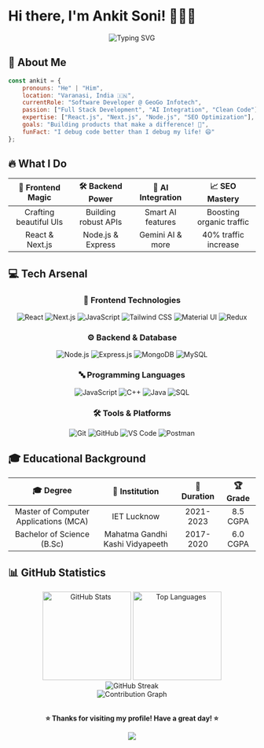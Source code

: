 # Hi there, I'm Ankit Soni! 👨‍💻✨

<div align="center">
  <img src="https://readme-typing-svg.herokuapp.com?font=Fira+Code&size=30&pause=1000&color=00D9FF&center=true&vCenter=true&width=600&lines=Full+Stack+Developer+%F0%9F%9A%80;React+%7C+Next.js+%7C+Node.js+Expert;AI+Integration+Enthusiast+%F0%9F%A4%96;Building+Scalable+Applications+%F0%9F%8C%9F;Always+Learning+%26+Growing+%F0%9F%93%88" alt="Typing SVG" />
</div>



## 🌟 About Me

```javascript
const ankit = {
    pronouns: "He" | "Him",
    location: "Varanasi, India 🇮🇳",
    currentRole: "Software Developer @ GeoGo Infotech",
    passion: ["Full Stack Development", "AI Integration", "Clean Code"],
    expertise: ["React.js", "Next.js", "Node.js", "SEO Optimization"],
    goals: "Building products that make a difference! 🎯",
    funFact: "I debug code better than I debug my life! 😄"
};
```
## 🔥 What I Do

<div align="center">

| 🎨 **Frontend Magic** | 🛠️ **Backend Power** | 🤖 **AI Integration** | 📈 **SEO Mastery** |
|:---:|:---:|:---:|:---:|
| Crafting beautiful UIs | Building robust APIs | Smart AI features | Boosting organic traffic |
| React & Next.js | Node.js & Express | Gemini AI & more | 40% traffic increase |

</div>

## 💻 Tech Arsenal

<div align="center">

### 🎨 Frontend Technologies
![React](https://img.shields.io/badge/-React-61DAFB?style=for-the-badge&logo=react&logoColor=black&labelColor=61DAFB)
![Next.js](https://img.shields.io/badge/-Next.js-000000?style=for-the-badge&logo=next.js&logoColor=white)
![JavaScript](https://img.shields.io/badge/-JavaScript-F7DF1E?style=for-the-badge&logo=javascript&logoColor=black)
![Tailwind CSS](https://img.shields.io/badge/-Tailwind_CSS-38B2AC?style=for-the-badge&logo=tailwind-css&logoColor=white)
![Material UI](https://img.shields.io/badge/-Material_UI-0081CB?style=for-the-badge&logo=material-ui&logoColor=white)
![Redux](https://img.shields.io/badge/-Redux-764ABC?style=for-the-badge&logo=redux&logoColor=white)

### ⚙️ Backend & Database
![Node.js](https://img.shields.io/badge/-Node.js-339933?style=for-the-badge&logo=node.js&logoColor=white)
![Express.js](https://img.shields.io/badge/-Express.js-000000?style=for-the-badge&logo=express&logoColor=white)
![MongoDB](https://img.shields.io/badge/-MongoDB-47A248?style=for-the-badge&logo=mongodb&logoColor=white)
![MySQL](https://img.shields.io/badge/-MySQL-4479A1?style=for-the-badge&logo=mysql&logoColor=white)

### 🔤 Programming Languages
![JavaScript](https://img.shields.io/badge/-JavaScript-F7DF1E?style=for-the-badge&logo=javascript&logoColor=black)
![C++](https://img.shields.io/badge/-C++-00599C?style=for-the-badge&logo=c%2B%2B&logoColor=white)
![Java](https://img.shields.io/badge/-Java-ED8B00?style=for-the-badge&logo=java&logoColor=white)
![SQL](https://img.shields.io/badge/-SQL-4479A1?style=for-the-badge&logo=mysql&logoColor=white)

### 🛠️ Tools & Platforms
![Git](https://img.shields.io/badge/-Git-F05032?style=for-the-badge&logo=git&logoColor=white)
![GitHub](https://img.shields.io/badge/-GitHub-181717?style=for-the-badge&logo=github&logoColor=white)
![VS Code](https://img.shields.io/badge/-VS_Code-007ACC?style=for-the-badge&logo=visual-studio-code&logoColor=white)
![Postman](https://img.shields.io/badge/-Postman-FF6C37?style=for-the-badge&logo=postman&logoColor=white)

</div>

## 🎓 Educational Background

<div align="center">

| 🎓 **Degree** | 🏫 **Institution** | 📅 **Duration** | 🏆 **Grade** |
|:---:|:---:|:---:|:---:|
| Master of Computer Applications (MCA) | IET Lucknow | 2021-2023 | 8.5 CGPA |
| Bachelor of Science (B.Sc) | Mahatma Gandhi Kashi Vidyapeeth | 2017-2020 |  6.0 CGPA |

</div>

## 📊 GitHub Statistics

<div align="center">
  <img src="https://github-readme-stats.vercel.app/api?username=yourusername&show_icons=true&theme=tokyonight&hide_border=true&count_private=true&bg_color=0D1117&title_color=00D9FF&icon_color=00D9FF&text_color=FFFFFF" alt="GitHub Stats" height="180">
  <img src="https://github-readme-stats.vercel.app/api/top-langs/?username=yourusername&layout=compact&theme=tokyonight&hide_border=true&bg_color=0D1117&title_color=00D9FF&text_color=FFFFFF" alt="Top Languages" height="180">
</div>

<div align="center">
  <img src="https://github-readme-streak-stats.herokuapp.com/?user=yourusername&theme=tokyonight&hide_border=true&background=0D1117&stroke=00D9FF&ring=00D9FF&fire=FF6B6B&currStreakLabel=00D9FF" alt="GitHub Streak" />
</div>

<div align="center">
  <img src="https://github-readme-activity-graph.vercel.app/graph?username=yourusername&theme=tokyo-night&bg_color=0D1117&color=00D9FF&line=00D9FF&point=FFFFFF&area=true&hide_border=true" alt="Contribution Graph" />
</div>

<div align="center">
<br>
  
**⭐ Thanks for visiting my profile! Have a great day! ⭐**

</div>

<div align="center">
  <img src="https://capsule-render.vercel.app/api?type=waving&color=gradient&customColorList=6,11,20&height=150&section=footer&text=Happy%20Coding!&fontSize=50&fontColor=ffffff&animation=twinkling" />
</div>
